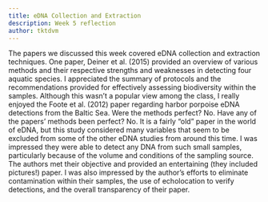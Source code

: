 ```yaml
---
title: eDNA Collection and Extraction
description: Week 5 reflection
author: tktdvm
---
```


The papers we discussed this week covered eDNA collection and extraction techniques. One paper, Deiner et al. (2015) provided an overview of various methods and their respective strengths and weaknesses in detecting four aquatic species. I appreciated the summary of protocols and the recommendations provided for effectively assessing biodiversity within the samples. Although this wasn’t a popular view among the class, I really enjoyed the Foote et al. (2012) paper regarding harbor porpoise eDNA detections from the Baltic Sea. Were the methods perfect? No. Have any of the papers’ methods been perfect? No. It is a fairly “old” paper in the world of eDNA, but this study considered many variables that seem to be excluded from some of the other eDNA studies from around this time. I was impressed they were able to detect any DNA from such small samples, particularly because of the volume and conditions of the sampling source. The authors met their objective and provided an entertaining (they included pictures!) paper. I was also impressed by the author’s efforts to eliminate contamination within their samples, the use of echolocation to verify detections, and the overall transparency of their paper. 
